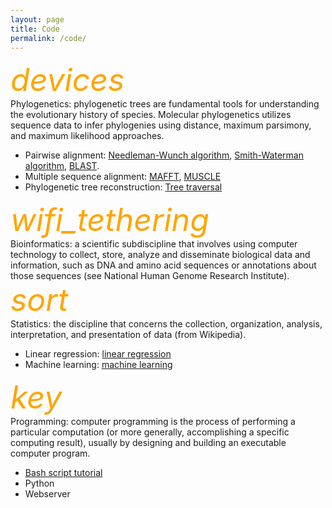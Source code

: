 ```yaml
---
layout: page
title: Code
permalink: /code/
---
```


<div><i class="material-icons" style="font-size:50px;color:orange;">devices</i></div>
Phylogenetics: phylogenetic trees are fundamental tools for understanding the evolutionary history of species. Molecular phylogenetics utilizes sequence data to infer phylogenies using distance, maximum parsimony, and maximum likelihood approaches. 


- Pairwise alignment: [Needleman-Wunch algorithm](/code/needleman), [Smith-Waterman algorithm](/code/smith), [BLAST](https://blast.ncbi.nlm.nih.gov/Blast.cgi).
- Multiple sequence alignment: [MAFFT](https://mafft.cbrc.jp/alignment/server/), [MUSCLE](https://www.ebi.ac.uk/Tools/msa/muscle/) 
- Phylogenetic tree reconstruction: [Tree traversal](/code/traversal)

<div><i class="material-icons" style="font-size:50px;color:orange;">wifi_tethering</i></div>
Bioinformatics: a scientific subdiscipline that involves using computer technology to collect, store, analyze and disseminate biological data and information, such as DNA and amino acid sequences or annotations about those sequences (see National Human Genome Research Institute).   

<div><i class="material-icons" style="font-size:50px;color:orange;">sort</i></div>
Statistics: the discipline that concerns the collection, organization, analysis, interpretation, and presentation of data (from Wikipedia).

- Linear regression: [linear regression](/code/regression)
- Machine learning: [machine learning](/code/machine)
    
<div><i class="material-icons" style="font-size:50px;color:orange;">key</i></div>
Programming: computer programming is the process of performing a particular computation (or more generally, accomplishing a specific computing result), usually by designing and building an executable computer program.
  

- [Bash script tutorial](/code/shell)
- Python
- Webserver
